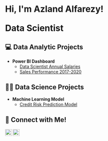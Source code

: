 <h1>Hi, I'm Azland Alfarezy! <br/><p>Data Scientist</p></h1>

<h2>💻 Data Analytic Projects</h2>

- <b>Power BI Dashboard</b>
  - [Data Scientist Annual Salaries](https://github.com/azlandalfarezy/data_scientist_salaries_dashboard)
  - [Sales Performance 2017-2020](https://github.com/azlandalfarezy/sales_performance_dashboard/tree/main)
<h2>👨‍💻 Data Science Projects</h2>

- <b>Machine Learning Model</b>
  - [Credit Risk Prediction Model](https://github.com/azlandalfarezy/credit_risk_prediction_model/tree/main)

<h2> 🤳 Connect with Me!</h2>

[<img align="left" alt="Azland Alfarezy | LinkedIn" width="22px" src="https://cdn.jsdelivr.net/npm/simple-icons@v3/icons/linkedin.svg" />][linkedin]
[<img align="left" alt="Azland Alfarezy | Instagram" width="22px" src="https://cdn.jsdelivr.net/npm/simple-icons@v3/icons/instagram.svg" />][instagram]

[instagram]: https://www.instagram.com/azlandalfarezy
[linkedin]: https://www.linkedin.com/in/azland-alfarezy-689ab5147/

<!--
**joshmadakor1/joshmadakor1** is a ✨ _special_ ✨ repository because its `README.md` (this file) appears on your GitHub profile.

Here are some ideas to get you started:

- 🔭 I’m currently working on ...
- 🌱 I’m currently learning ...
- 👯 I’m looking to collaborate on ...
- 🤔 I’m looking for help with ...
- 💬 Ask me about ...
- 📫 How to reach me: ...
- 😄 Pronouns: ...
- ⚡ Fun fact: ...
-->
